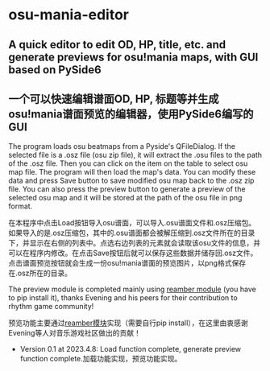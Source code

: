 # osu-mania-editor
## A quick editor to edit OD, HP, title, etc. and generate previews for osu!mania maps, with GUI based on PySide6  
## 一个可以快速编辑谱面OD, HP, 标题等并生成osu!mania谱面预览的编辑器，使用PySide6编写的GUI

The program loads osu beatmaps from a Pyside's QFileDialog. If the selected file is a .osz file (osu zip file), it will extract the .osu files to the path of the .osz file. Then you can click on the item on the table to select osu map file. The program will then load the map's data. You can modify these data and press Save button to save modified osu map back to the .osz zip file. You can also press the preview button to generate a preview of the selected osu map and it will be stored at the path of the osu file in png format.  

在本程序中点击Load按钮导入osu谱面，可以导入.osu谱面文件和.osz压缩包。如果导入的是.osz压缩包，其中的.osu谱面都会被解压缩到.osz文件所在的目录下，并显示在右侧的列表中。点选右边列表的元素就会读取该osu文件的信息，并可以在程序内修改。在点击Save按钮后就可以保存这些数据并储存回.osz文件。点击谱面预览按钮就会生成一份osu!mania谱面的预览图片，以png格式保存在.osz所在的目录。  

The preview module is completed mainly using [reamber module](https://github.com/Eve-ning/reamberPy)  (you have to pip install it), thanks Evening and his peers for their contribution to rhythm game community!  

预览功能主要通过[reamber模块](https://github.com/Eve-ning/reamberPy)实现（需要自行pip install），在这里由衷感谢Evening等人对音乐游戏社区做出的贡献！  

+ Version 0.1 at 2023.4.8: Load function complete, generate preview function complete.加载功能实现，预览功能实现。  
